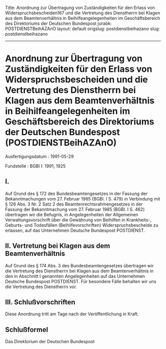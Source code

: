 Title: Anordnung zur Übertragung von Zuständigkeiten für den Erlass von Widerspruchsbescheiden167
  und die Vertretung des Dienstherrn bei Klagen aus dem Beamtenverhältnis in Beihilfeangelegenheiten
  im Geschäftsbereich des Direktoriums der Deutschen Bundespost
jurabk: POSTDIENSTBeihAZAnO
layout: default
origslug: postdienstbeihazano
slug: postdienstbeihazano

---

# Anordnung zur Übertragung von Zuständigkeiten für den Erlass von Widerspruchsbescheiden und die Vertretung des Dienstherrn bei Klagen aus dem Beamtenverhältnis in Beihilfeangelegenheiten im Geschäftsbereich des Direktoriums der Deutschen Bundespost (POSTDIENSTBeihAZAnO)

Ausfertigungsdatum
:   1991-05-29

Fundstelle
:   BGBl I: 1991, 1925



## I.

Auf Grund des § 172 des Bundesbeamtengesetzes in der Fassung der
Bekanntmachungen vom 27. Februar 1985 (BGBl. I S. 479) in Verbindung
mit § 126 Abs. 3 Nr. 2 Satz 2 des Beamtenrechtsrahmengesetzes in der
Fassung der Bekanntmachung vom 27. Februar 1985 (BGBl. I S. 462)
übertragen wir die Befugnis, in Angelegenheiten der Allgemeinen
Verwaltungsvorschrift über die Gewährung von Beihilfen in Krankheits-,
Geburts- und Todesfällen (Beihilfevorschriften) Widerspruchsbescheide
zu erlassen, auf das Unternehmen Deutsche Bundespost  POSTDIENST.


## II. Vertretung bei Klagen aus dem Beamtenverhältnis

Auf Grund des § 174 Abs. 3 des Bundesbeamtengesetzes übertragen wir
die Vertretung des Dienstherrn bei Klagen aus dem Beamtenverhältnis in
den in Abschnitt I genannten Angelegenheiten auf das Unternehmen
Deutsche Bundespost POSTDIENST. Für besondere Fälle behalten wir uns
die Vertretung des Dienstherrn vor.


## III. Schlußvorschriften

Diese Anordnung tritt am Tage nach der Veröffentlichung in Kraft.


## Schlußformel

Das Direktorium der Deutschen Bundespost


